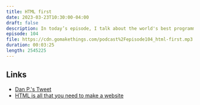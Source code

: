```yaml
---
title: HTML first
date: 2023-03-23T10:30:00-04:00
draft: false
description: In today’s episode, I talk about the world's best programming language, HTML.
episode: 104
file: https://cdn.gomakethings.com/podcast%2Fepisode104_html-first.mp3
duration: 00:03:25
length: 2545225
---
```


## Links

- [Dan P.'s Tweet](https://twitter.com/danpdev/status/1617267968710447105)
- [HTML is all that you need to make a website](https://whitep4nth3r.com/blog/html-is-all-you-need-to-make-a-website/)